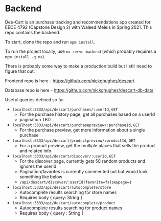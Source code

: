 # Backend

Des-Cart is an purchase tracking and recommendations app created for EECE 4792 (Capstone Design 2) with Waleed Meleis in Spring 2021. This repo contains the backend.

To start, clone the repo and run `npm install`.

To run the project locally, use `nx serve backend` (which probably requires a `npm install -g nx`).

There is probably some way to make a production build but I still need to figure that out.

Frontend repo is here - https://github.com/nickghughes/descart

Database repo is here - https://github.com/nickghughes/descart-db-data

Useful queries defined so far

- `localhost:3333/api/descart/purchases/:userId`, `GET`
  - For the purchase history page, get all purchases based on a userId
  - pagination TBD
- `localhost:3333/api/descart/purchasepreview/:purchaseId`, `GET`
  - For the purchase preview, get more information about a single purchase
- `localhost:3333/api/descart/productpreview/:productId`, `GET`
  - For a product preview, get the multiple places that sells the product and related info
- `localhost:3333/api/descart/discover/:userId`, `GET`
  - For the discover page, currently gets 50 random products and ignores the userId
  - Pagination/favorites is currently commented out but would look something like below
  - `/api/descart/discover/:userId?favorite=false&page=1`
- `localhost:3333/api/descart/autocomplete/store`
  - Autocomplete results searching for store names
  - Requires body { query: String }
- `localhost:3333/api/descart/autocomplete/product`
  - Autocomplete results searching for product names
  - Requires body { query : String }

<!---
This project was generated using [Nx](https://nx.dev).

<p align="center"><img src="https://raw.githubusercontent.com/nrwl/nx/master/images/nx-logo.png" width="450"></p>

🔎 **Nx is a set of Extensible Dev Tools for Monorepos.**

## Adding capabilities to your workspace

Nx supports many plugins which add capabilities for developing different types of applications and different tools.

These capabilities include generating applications, libraries, etc as well as the devtools to test, and build projects as well.

Below are our core plugins:

- [React](https://reactjs.org)
  - `npm install --save-dev @nrwl/react`
- Web (no framework frontends)
  - `npm install --save-dev @nrwl/web`
- [Angular](https://angular.io)
  - `npm install --save-dev @nrwl/angular`
- [Nest](https://nestjs.com)
  - `npm install --save-dev @nrwl/nest`
- [Express](https://expressjs.com)
  - `npm install --save-dev @nrwl/express`
- [Node](https://nodejs.org)
  - `npm install --save-dev @nrwl/node`

There are also many [community plugins](https://nx.dev/nx-community) you could add.

## Generate an application

Run `nx g @nrwl/react:app my-app` to generate an application.

> You can use any of the plugins above to generate applications as well.

When using Nx, you can create multiple applications and libraries in the same workspace.

## Generate a library

Run `nx g @nrwl/react:lib my-lib` to generate a library.

> You can also use any of the plugins above to generate libraries as well.

Libraries are sharable across libraries and applications. They can be imported from `@backend/mylib`.

## Development server

Run `nx serve my-app` for a dev server. Navigate to http://localhost:4200/. The app will automatically reload if you change any of the source files.

## Code scaffolding

Run `nx g @nrwl/react:component my-component --project=my-app` to generate a new component.

## Build

Run `nx build my-app` to build the project. The build artifacts will be stored in the `dist/` directory. Use the `--prod` flag for a production build.

## Running unit tests

Run `nx test my-app` to execute the unit tests via [Jest](https://jestjs.io).

Run `nx affected:test` to execute the unit tests affected by a change.

## Running end-to-end tests

Run `ng e2e my-app` to execute the end-to-end tests via [Cypress](https://www.cypress.io).

Run `nx affected:e2e` to execute the end-to-end tests affected by a change.

## Understand your workspace

Run `nx dep-graph` to see a diagram of the dependencies of your projects.

## Further help

Visit the [Nx Documentation](https://nx.dev) to learn more.

## ☁ Nx Cloud

### Computation Memoization in the Cloud

<p align="center"><img src="https://raw.githubusercontent.com/nrwl/nx/master/images/nx-cloud-card.png"></p>

Nx Cloud pairs with Nx in order to enable you to build and test code more rapidly, by up to 10 times. Even teams that are new to Nx can connect to Nx Cloud and start saving time instantly.

Teams using Nx gain the advantage of building full-stack applications with their preferred framework alongside Nx’s advanced code generation and project dependency graph, plus a unified experience for both frontend and backend developers.

Visit [Nx Cloud](https://nx.app/) to learn more.
--->
